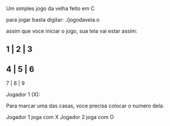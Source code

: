 Um simples jogo da velha feito em C

para jogar basta digitar:
./jogodaveia.o

assim que voce iniciar o jogo, sua tela vai estar assim:

 1 | 2 | 3 
-----------
 4 | 5 | 6 
-----------
 7 | 8 | 9

Jogador 1 (X): 

Para marcar uma das casas, voce precisa colocar o numero dela.

Jogador 1 joga com X
Jogador 2 joga com O
